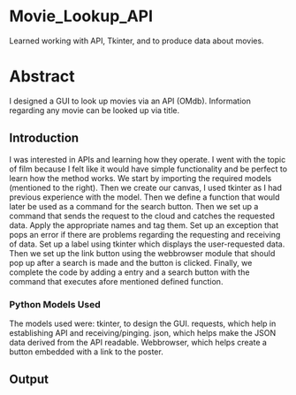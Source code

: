 # Movie_Lookup_API
Learned working with API, Tkinter, and  to produce data about movies.
<h1> Abstract </h1>
I designed a GUI to look up movies via an API (OMdb). Information regarding any movie can be looked up via title. 
<h2> Introduction </h2>
<p>I was interested in APIs and learning how they operate. I went with the topic of film because I felt like it would have simple functionality and be perfect to learn how the method works. We start by importing the required models (mentioned to the right). Then we create our canvas, I used tkinter as I had previous experience with the model. Then we define a function that would later be used as a command for the search button. Then we set up a command that sends the request to the cloud and catches the requested data. Apply the appropriate names and tag them. Set up an exception that pops an error if there are problems regarding the requesting and receiving of data. Set up a label using tkinter which displays the user-requested data. Then we set up the link button using the webbrowser module that should pop up after a search is made and the button is clicked. Finally, we complete the code by adding a entry and a search button with the command that executes afore mentioned defined function.</p>
<h3> Python Models Used </h3>
<p> The models used were:
tkinter, to design the GUI.
requests, which help in establishing API and receiving/pinging.
json, which helps make the JSON data derived from the API readable.
Webbrowser, which helps create a button embedded with a link to the poster. </p>
<h2> Output </h2>
